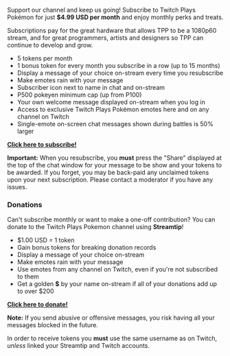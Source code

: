 Support our channel and keep us going!  Subscribe to Twitch Plays Pokémon for just **$4.99 USD per month** and enjoy monthly perks and treats.

Subscriptions pay for the great hardware that allows TPP to be a 1080p60 stream, and for great programmers, artists and designers so TPP can continue to develop and grow.
 
* 5 tokens per month
* 1 bonus token for every month you subscribe in a row (up to 15 months)
* Display a message of your choice on-stream every time you resubscribe
* Make emotes rain with your message
* Subscriber icon next to name in chat and on-stream
* P500 pokeyen minimum cap (up from P100)
* Your own welcome message displayed on-stream when you log in
* Access to exclusive Twitch Plays Pokémon emotes here and on any channel on Twitch
* Single-emote on-screen chat messages shown during battles is 50% larger

[**Click here to subscribe!**](https://secure.twitch.tv/products/twitchplayspokemon)

**Important:**  When you resubscribe, you **must** press the "Share" displayed at the top of the chat window for your message to be show and your tokens to be awarded.  If you forget, you may be back-paid any unclaimed tokens upon your next subscription.  Please contact a moderator if you have any issues.

### Donations

Can't subscribe monthly or want to make a one-off contribution?  You can donate to the Twitch Plays Pokemon channel using **Streamtip**! 

* $1.00 USD = 1 token
* Gain bonus tokens for breaking donation records
* Display a message of your choice on-stream
* Make emotes rain with your message
* Use emotes from any channel on Twitch, even if you're not subscribed to them
* Get a golden **$** by your name on-stream if all of your donations add up to over $200

[**Click here to donate!**](https://streamtip.com/t/twitchplayspokemon)

**Note:** If you send abusive or offensive messages, you risk having all your messages blocked in the future.

In order to receive tokens you **must** use the same username as on Twitch, *unless* linked your Streamtip and Twitch accounts.